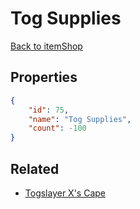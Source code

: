# Tog Supplies

<no description available>

[Back to itemShop](../item-shops.md)

## Properties

```json
{
    "id": 75,
    "name": "Tog Supplies",
    "count": -100
}
```

## Related

- [Togslayer X's Cape](../items/1930-togslayer-x-s-cape.md)

